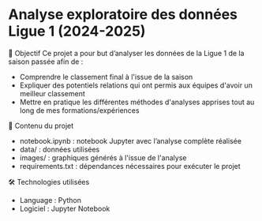 # Analyse exploratoire des données Ligue 1 (2024-2025)
🎯 Objectif
Ce projet a pour but d’analyser les données de la Ligue 1 de la saison passée afin de :

   - Comprendre le classement final à l'issue de la saison
   - Expliquer des potentiels relations qui ont permis aux équipes d'avoir un meilleur classement
   - Mettre en pratique les différentes méthodes d'analyses apprises tout au long de mes formations/expériences

📂 Contenu du projet

   - notebook.ipynb : notebook Jupyter avec l’analyse complète réalisée
   - data/ : données utilisées 
   - images/ : graphiques générés à l'issue de l'analyse
   - requirements.txt : dépendances nécessaires pour exécuter le projet

🛠️ Technologies utilisées
   - Language : Python 
   - Logiciel : Jupyter Notebook
